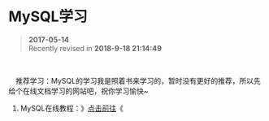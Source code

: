 # MySQL学习
>  **2017-05-14**  
> Recently revised in **2018-9-18 21:14:49**

<br>

&emsp;推荐学习：MySQL的学习我是照着书来学习的，暂时没有更好的推荐，所以先给个在线文档学习的网站吧，祝你学习愉快~
1. MySQL在线教程：》[点击前往](http://www.runoob.com/mysql/mysql-tutorial.html)《

<br>

 